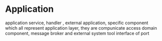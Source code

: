 # Application

application service, handler , external application, specific component which all represent application layer, they are compunicate access domain component, message broker and external system tool interface of port
